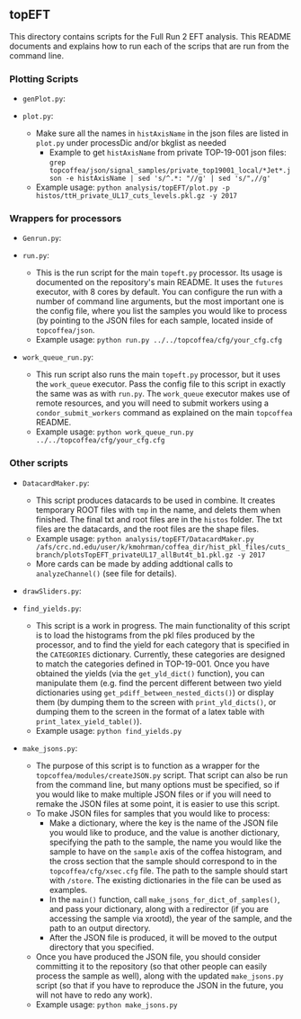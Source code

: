 ## topEFT
This directory contains scripts for the Full Run 2 EFT analysis. This README documents and explains how to run each of the scrips that are run from the command line.

### Plotting Scripts

* `genPlot.py`:

* `plot.py`:
    - Make sure all the names in `histAxisName` in the json files are listed in `plot.py` under processDic and/or bkglist as needed
      - Example to get `histAxisName` from private TOP-19-001 json files: `grep topcoffea/json/signal_samples/private_top19001_local/*Jet*.json -e histAxisName | sed 's/^.*: "//g' | sed 's/",//g'`
    - Example usage: `python analysis/topEFT/plot.py -p histos/ttH_private_UL17_cuts_levels.pkl.gz -y 2017`

### Wrappers for processors

* `Genrun.py`:

* `run.py`:
    - This is the run script for the main `topeft.py` processor. Its usage is documented on the repository's main README. It uses the `futures` executor, with 8 cores by default. You can configure the run with a number of command line arguments, but the most important one is the config file, where you list the samples you would like to process (by pointing to the JSON files for each sample, located inside of `topcoffea/json`. 
    - Example usage: `python run.py ../../topcoffea/cfg/your_cfg.cfg`  

* `work_queue_run.py`:
    - This run script also runs the main `topeft.py` processor, but it uses the `work_queue` executor. Pass the config file to this script in exactly the same was as with `run.py`. The `work_queue` executor makes use of remote resources, and you will need to submit workers using a `condor_submit_workers` command as explained on the main `topcoffea` README.
    - Example usage: `python work_queue_run.py ../../topcoffea/cfg/your_cfg.cfg`

### Other scripts

* `DatacardMaker.py`:
    - This script produces datacards to be used in combine. It creates temporary ROOT files with `tmp` in the name, and delets them when finished. The final txt and root files are in the `histos` folder. The txt files are the datacards, and the root files are the shape files.
    - Example usage: `python analysis/topEFT/DatacardMaker.py /afs/crc.nd.edu/user/k/kmohrman/coffea_dir/hist_pkl_files/cuts_branch/plotsTopEFT_privateUL17_allBut4t_b1.pkl.gz -y 2017`
    - More cards can be made by adding addtional calls to `analyzeChannel()` (see file for details).

* `drawSliders.py`:

* `find_yields.py`:
    - This script is a work in progress. The main functionality of this script is to load the histograms from the pkl files produced by the processor, and to find the yield for each category that is specified in the `CATEGORIES` dictionary. Currently, these categories are designed to match the categories defined in TOP-19-001. Once you have obtained the yields (via the `get_yld_dict()` function), you can manipulate them (e.g. find the percent different between two yield dictionaries using `get_pdiff_between_nested_dicts()`) or display them (by dumping them to the screen with `print_yld_dicts()`, or dumping them to the screen in the format of a latex table with `print_latex_yield_table()`).
    - Example usage: `python find_yields.py`
 
* `make_jsons.py`:
    - The purpose of this script is to function as a wrapper for the `topcoffea/modules/createJSON.py` script. That script can also be run from the command line, but many options must be specified, so if you would like to make multiple JSON files or if you will need to remake the JSON files at some point, it is easier to use this script.
    - To make JSON files for samples that you would like to process:
        * Make a dictionary, where the key is the name of the JSON file you would like to produce, and the value is another dictionary, specifying the path to the sample, the name you would like the sample to have on the `sample` axis of the coffea histogram, and the cross section that the sample should correspond to in the `topcoffea/cfg/xsec.cfg` file. The path to the sample should start with `/store`. The existing dictionaries in the file can be used as examples.
        * In the `main()` function, call `make_jsons_for_dict_of_samples()`, and pass your dictionary, along with a redirector (if you are accessing the sample via xrootd), the year of the sample, and the path to an output directory.
        * After the JSON file is produced, it will be moved to the output directory that you specified.
    - Once you have produced the JSON file, you should consider committing it to the repository (so that other people can easily process the sample as well), along with the updated `make_jsons.py` script (so that if you have to reproduce the JSON in the future, you will not have to redo any work).
    - Example usage: `python make_jsons.py`
